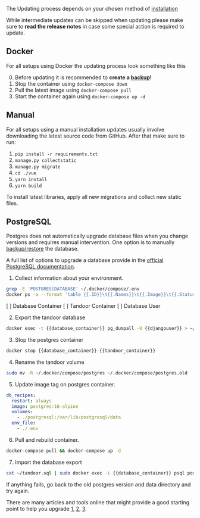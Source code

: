 The Updating process depends on your chosen method of [installation](/install/docker)

While intermediate updates can be skipped when updating please make sure to
**read the release notes** in case some special action is required to update.

## Docker
For all setups using Docker the updating process look something like this

0. Before updating it is recommended to **create a [backup](/system/backup)!**
1. Stop the container using `docker-compose down`
2. Pull the latest image using `docker-compose pull`
3. Start the container again using `docker-compose up -d`

## Manual

For all setups using a manual installation updates usually involve downloading the latest source code from GitHub.
After that make sure to run:

1. `pip install -r requirements.txt`
2. `manage.py collectstatic`
3. `manage.py migrate`
4. `cd ./vue`
5. `yarn install`
6. `yarn build`

To install latest libraries, apply all new migrations and collect new static files.

## PostgreSQL

Postgres does not automatically upgrade database files when you change versions and requires manual intervention.
One option is to manually [backup/restore](https://docs.tandoor.dev/system/updating/#postgresql) the database.

A full list of options to upgrade a database provide in the [official PostgreSQL documentation](https://www.postgresql.org/docs/current/upgrading.html).

1.  Collect information about your environment.
``` bash
grep -E 'POSTGRES|DATABASE' ~/.docker/compose/.env
docker ps -a --format 'table {{.ID}}\t{{.Names}}\t{{.Image}}\t{{.Status}}' | awk 'NR == 1 || /postgres/ || /recipes/'
```

[ ] Database Container
[ ] Tandoor Container
[ ] Database User

2. Export the tandoor database
``` bash
docker exec -t {{database_container}} pg_dumpall -U {{djangouser}} > ~/tandoor.sql
```

3. Stop the postgres container
``` bash
docker stop {{database_container}} {{tandoor_container}}
```

4. Rename the tandoor volume

``` bash
sudo mv -R ~/.docker/compose/postgres ~/.docker/compose/postgres.old
```

5. Update image tag on postgres container.

 ``` yaml
 db_recipes:
   restart: always
   image: postgres:16-alpine
   volumes:
     - ./postgresql:/var/lib/postgresql/data
   env_file:
     - ./.env
 ```

6. Pull and rebuild container.

  ``` bash
  docker-compose pull && docker-compose up -d
  ```

7. Import the database export

  ``` bash
  cat ~/tandoor.sql | sudo docker exec -i {{database_container}} psql postgres -U {{djangouser}}
  ```

If anything fails, go back to the old postgres version and data directory and try again.

There are many articles and tools online that might provide a good starting point to help you upgrade [1](https://thomasbandt.com/postgres-docker-major-version-upgrade), [2](https://github.com/tianon/docker-postgres-upgrade), [3](https://github.com/vabene1111/DockerPostgresBackups).

